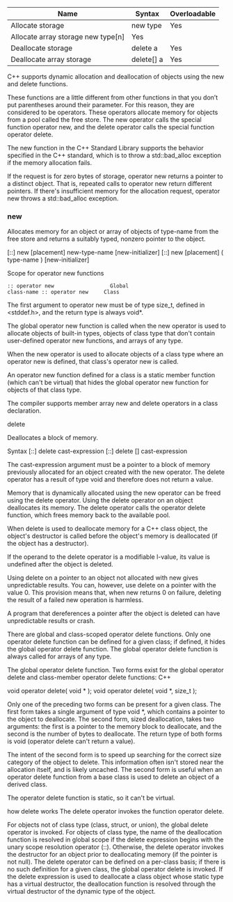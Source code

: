 | Name | Syntax | Overloadable |
|------|--------|--------------|
| Allocate storage | new type | Yes |
| Allocate array storage new type[n] | Yes |
| Deallocate storage | delete a | Yes |
| Deallocate array storage | delete[] a | Yes |

C++ supports dynamic allocation and deallocation of objects using the new and delete functions.

These functions are a little different from other functions in that you don’t put parentheses around their parameter. For this reason, they are considered to be operators. These operators allocate memory for objects from a pool called the free store. The new operator calls the special function operator new, and the delete operator calls the special function operator delete.

The new function in the C++ Standard Library supports the behavior specified in the C++ standard, which is to throw a std::bad_alloc exception if the memory allocation fails.

If the request is for zero bytes of storage, operator new returns a pointer to a distinct object. That is, repeated calls to operator new return different pointers. If there's insufficient memory for the allocation request, operator new throws a std::bad_alloc exception.



### new
Allocates memory for an object or array of objects of type-name from the free store and returns a suitably typed, nonzero pointer to the object.

[::] new [placement] new-type-name [new-initializer]
[::] new [placement] ( type-name ) [new-initializer]


Scope for operator new functions

	:: operator new 	             Global
	class-name :: operator new     Class

The first argument to operator new must be of type size_t, defined in <stddef.h>, and the return type is always void*.

The global operator new function is called when the new operator is used to allocate objects of built-in types, objects of class type that don't contain user-defined operator new functions, and arrays of any type.

When the new operator is used to allocate objects of a class type where an operator new is defined, that class's operator new is called.

An operator new function defined for a class is a static member function (which can't be virtual) that hides the global operator new function for objects of that class type.

The compiler supports member array new and delete operators in a class declaration.


delete

Deallocates a block of memory.

Syntax
[::] delete cast-expression
[::] delete [] cast-expression

The cast-expression argument must be a pointer to a block of memory previously allocated for an object created with the new operator. The delete operator has a result of type void and therefore does not return a value.

Memory that is dynamically allocated using the new operator can be freed using the delete operator. Using the delete operator on an object deallocates its memory. The delete operator calls the operator delete function, which frees memory back to the available pool.

When delete is used to deallocate memory for a C++ class object, the object's destructor is called before the object's memory is deallocated (if the object has a destructor).

If the operand to the delete operator is a modifiable l-value, its value is undefined after the object is deleted.

Using delete on a pointer to an object not allocated with new gives unpredictable results. You can, however, use delete on a pointer with the value 0. This provision means that, when new returns 0 on failure, deleting the result of a failed new operation is harmless.

A program that dereferences a pointer after the object is deleted can have unpredictable results or crash.

There are global and class-scoped operator delete functions. Only one operator delete function can be defined for a given class; if defined, it hides the global operator delete function. The global operator delete function is always called for arrays of any type.

The global operator delete function. Two forms exist for the global operator delete and class-member operator delete functions:
C++

void operator delete( void * );
void operator delete( void *, size_t );

Only one of the preceding two forms can be present for a given class. The first form takes a single argument of type void *, which contains a pointer to the object to deallocate. The second form, sized deallocation, takes two arguments: the first is a pointer to the memory block to deallocate, and the second is the number of bytes to deallocate. The return type of both forms is void (operator delete can't return a value).

The intent of the second form is to speed up searching for the correct size category of the object to delete. This information often isn't stored near the allocation itself, and is likely uncached. The second form is useful when an operator delete function from a base class is used to delete an object of a derived class.

The operator delete function is static, so it can't be virtual.




how delete works
The delete operator invokes the function operator delete.

For objects not of class type (class, struct, or union), the global delete operator is invoked. For objects of class type, the name of the deallocation function is resolved in global scope if the delete expression begins with the unary scope resolution operator (::). Otherwise, the delete operator invokes the destructor for an object prior to deallocating memory (if the pointer is not null). The delete operator can be defined on a per-class basis; if there is no such definition for a given class, the global operator delete is invoked. If the delete expression is used to deallocate a class object whose static type has a virtual destructor, the deallocation function is resolved through the virtual destructor of the dynamic type of the object.
